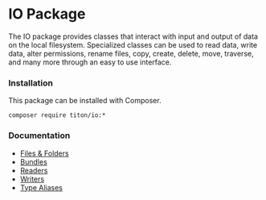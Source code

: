 # IO Package #

The IO package provides classes that interact with input and output of data on the local filesystem.
Specialized classes can be used to read data, write data, alter permissions, rename files,
copy, create, delete, move, traverse, and many more through an easy to use interface.

### Installation ###

This package can be installed with Composer.

```shell
composer require titon/io:*
```

### Documentation ###

* [Files & Folders](files.md)
* [Bundles](bundles.md)
* [Readers](readers.md)
* [Writers](writers.md)
* [Type Aliases](types.md)
